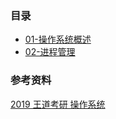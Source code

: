 ### 目录

* [01-操作系统概述](./01-操作系统概述/01-操作系统概述.md)
* [02-进程管理](02-进程管理/02-进程管理.md)



### 参考资料

[2019 王道考研 操作系统](https://www.bilibili.com/video/BV1YE411D7nH)


